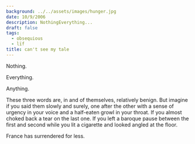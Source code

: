 ```yaml
---
background: ../../assets/images/hunger.jpg
date: 10/9/2006
description: NothingEverything...
draft: false
tags:
  - obsequious
  - lïf
title: can't see my tale
---
```


Nothing.

Everything.

Anything.

These three words are, in and of themselves, relatively benign. But imagine if you said them slowly and surely, one after the other with a sense of urgency in your voice and a half-eaten growl in your throat. If you almost choked back a tear on the last one. If you left a baroque pause between the first and second while you lit a cigarette and looked angled at the floor.

France has surrendered for less.
